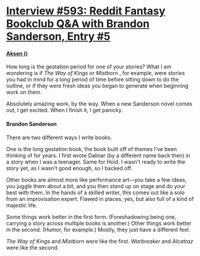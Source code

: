 # [Interview #593: Reddit Fantasy Bookclub Q&A with Brandon Sanderson, Entry #5](https://www.theoryland.com/intvmain.php?i=593#5)

#### [Aksen ()](http://www.reddit.com/r/Fantasy_Bookclub/comments/fuq0p/qa_with_brandon_sanderson/c1iv3rj)

How long is the gestation period for one of your stories? What I am wondering is if
*The Way of Kings*
or
*Mistborn*
, for example, were stories you had in mind for a long period of time before sitting down to do the outline, or if they were fresh ideas you began to generate when beginning work on them.

Absolutely amazing work, by the way. When a new Sanderson novel comes out, I get excited. When I finish it, I get panicky.

#### Brandon Sanderson

There are two different ways I write books.

One is the long gestation book, the book built off of themes I've been thinking of for years. I first wrote Dalinar (by a different name back then) in a story when I was a teenager. Same for Hoid. I wasn't ready to write the story yet, as I wasn't good enough, so I backed off.

Other books are almost more like performance art—you take a few ideas, you juggle them about a bit, and you then stand up on stage and do your best with them. In the hands of a skilled writer, this comes out like a solo from an improvisation expert. Flawed in places, yes, but also full of a kind of majestic life.

Some things work better in the first form. (Foreshadowing being one, carrying a story across multiple books is another.) Other things work better in the second. (Humor, for example.) Mostly, they just have a different feel.

*The Way of Kings*
and
*Mistborn*
were like the first.
*Warbreaker*
and
*Alcatraz*
were like the second.

